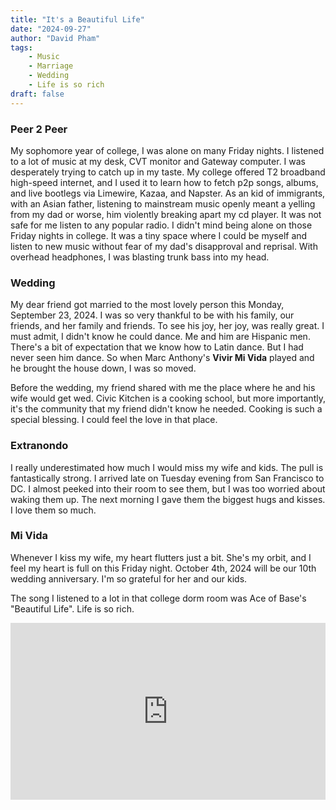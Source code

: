 ```yaml
---
title: "It's a Beautiful Life"
date: "2024-09-27"
author: "David Pham"
tags:
    - Music
    - Marriage
    - Wedding
    - Life is so rich
draft: false
---
```


### Peer 2 Peer
My sophomore year of college, I was alone on many Friday nights. I listened to a lot of music at my desk, CVT monitor and Gateway computer. I was desperately trying to catch up in my taste. My college offered T2 broadband high-speed internet, and I used it to learn how to fetch p2p songs, albums, and live bootlegs via Limewire, Kazaa, and Napster. As an kid of immigrants, with an Asian father, listening to mainstream music openly meant a yelling from my dad or worse, him violently breaking apart my cd player. It was not safe for me listen to any popular radio. I didn't mind being alone on those Friday nights in college. It was a tiny space where I could be myself and listen to new music without fear of my dad's disapproval and reprisal. With overhead headphones, I was blasting trunk bass into my head.

### Wedding
My dear friend got married to the most lovely person this Monday, September 23, 2024. I was so very thankful to be with his family, our friends, and her family and friends. To see his joy, her joy, was really great. I must admit, I didn't know he could dance. Me and him are Hispanic men. There's a bit of expectation that we know how to Latin dance. But I had never seen him dance. So when Marc Anthony's **Vivir Mi Vida** played and he brought the house down, I was so moved.

Before the wedding, my friend shared with me the place where he and his wife would get wed. Civic Kitchen is a cooking school, but more importantly, it's the community that my friend didn't know he needed. Cooking is such a special blessing. I could feel the love in that place.

### Extranondo
I really underestimated how much I would miss my wife and kids. The pull is fantastically strong. I arrived late on Tuesday evening from San Francisco to DC. I almost peeked into their room to see them, but I was too worried about waking them up. The next morning I gave them the biggest hugs and kisses. I love them so much.

### Mi Vida
Whenever I kiss my wife, my heart flutters just a bit. She's my orbit, and I feel my heart is full on this Friday night. October 4th, 2024 will be our 10th wedding anniversary. I'm so grateful for her and our kids.

The song I listened to a lot in that college dorm room was Ace of Base's "Beautiful Life". Life is so rich.

<style>.embed-container { position: relative; padding-bottom: 56.25%; height: 0; overflow: hidden; max-width: 100%; } .embed-container iframe, .embed-container object, .embed-container embed { position: absolute; top: 0; left: 0; width: 100%; height: 100%; }</style><div class='embed-container'><iframe src="https://www.youtube.com/embed/wh-07BzfgYY?si=sPcV92LPCi_slf7V" title="YouTube video player" frameborder="0" allow="accelerometer; autoplay; clipboard-write; gyroscope; picture-in-picture; web-share" allowfullscreen></iframe></div>
